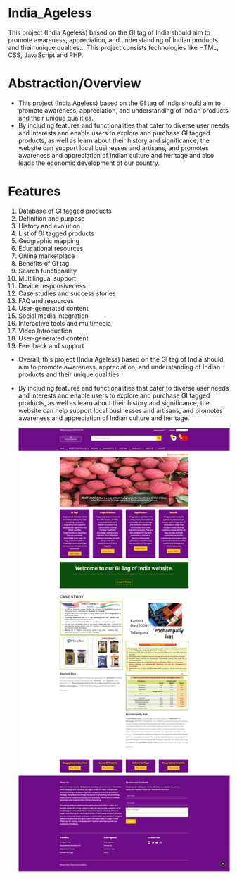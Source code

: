# India_Ageless
This project (India Ageless) based on the GI tag of India should aim to promote awareness, appreciation, and understanding of Indian products and their unique qualties...
This project consists technologies like HTML, CSS, JavaScript and PHP.
# Abstraction/Overview
- This project (India Ageless) based on the GI tag of India should aim to promote awareness, appreciation, and understanding of Indian products and their unique qualities.
- By including features and functionalities that cater to diverse user needs and interests and enable users to explore and purchase GI tagged products, as well as learn about their history and significance, the website can support local businesses and artisans, and promotes awareness and appreciation of Indian culture and heritage and also leads the economic development of our country.
# Features
1.	Database of GI tagged products
2.	Definition and purpose
3.	History and evolution
4.	List of GI tagged products
5.	Geographic mapping
6.	Educational resources
7.	Online marketplace
8.	Benefits of GI tag
9.	Search functionality
10.	Multilingual support
11.	Device responsiveness
12.	Case studies and success stories
13.	FAQ and resources
14.	User-generated content
15.	Social media integration
16.	Interactive tools and multimedia
17.	Video Introduction
18.	User-generated content
19.	Feedback and support
    
- Overall, this project (India Ageless) based on the GI tag of India should aim to promote awareness, appreciation, and understanding of Indian products and their unique qualities.
- By including features and functionalities that cater to diverse user needs and interests and enable users to explore and purchase GI tagged products, as well as learn about their history and significance, the website can help support local businesses and artisans, and promotes awareness and appreciation of Indian culture and heritage.


    <img src="screencapture-localhost-IndiaAgeless.png" height="70%">

